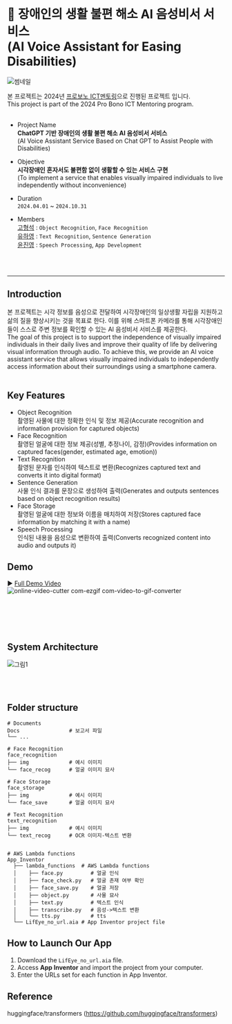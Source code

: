 # 👀 장애인의 생활 불편 해소 AI 음성비서 서비스<br>(AI Voice Assistant for Easing Disabilities)
![썸네일](https://github.com/user-attachments/assets/74178716-1335-4c6d-a04c-72bbeb089335)



본 프로젝트는 2024년 [프로보노 ICT멘토링](https://www.hanium.or.kr/portal/index.do)으로 진행된 프로젝트 입니다.<br>
This project is part of the 2024 Pro Bono ICT Mentoring program.<br><br>
 
- Project Name  <br>**ChatGPT 기반 장애인의 생활 불편 해소 AI 음성비서 서비스**<br>
 (AI Voice Assistant Service Based on Chat GPT to Assist People with Disabilities)
- Objective  <br>**시각장애인 혼자서도 불편함 없이 생활할 수 있는 서비스 구현**<br>
(To implement a service that enables visually impaired individuals to live independently without inconvenience)
- Duration <br> `2024.04.01` ~ `2024.10.31` <br>

- Members
<br>[고형석](https://github.com/hyeongseokgo) : `Object Recognition`, `Face Recognition`
<br>[유하영](https://github.com/Hayeonggg) : `Text Recognition`, `Sentence Generation`
<br>[윤진영](https://github.com/jin7369) : `Speech Processing`, `App Development`


<br><br>


***

## Introduction
본 프로젝트는 시각 정보를 음성으로 전달하여 시각장애인의 일상생활 자립을 지원하고 삶의 질을 향상시키는 것을 목표로 한다. 이를 위해 스마트폰 카메라를 통해 시각장애인들이 스스로 주변 정보를 확인할 수 있는 AI 음성비서 서비스를 제공한다.<br>
The goal of this project is to support the independence of visually impaired individuals in their daily lives and improve their quality of life by delivering visual information through audio. To achieve this, we provide an AI voice assistant service that allows visually impaired individuals to independently access information about their surroundings using a smartphone camera.<br><br>



## Key Features
- Object Recognition <br> 촬영된 사물에 대한 정확한 인식 및 정보 제공(Accurate recognition and information provision for captured objects)<br>
- Face Recognition <br> 촬영된 얼굴에 대한 정보 제공(성별, 추정나이, 감정)(Provides information on captured faces(gender, estimated age, emotion))<br>
- Text Recognition <br> 촬영된 문자를 인식하여 텍스트로 변환(Recognizes captured text and converts it into digital format)<br>
- Sentence Generation <br> 사물 인식 결과를 문장으로 생성하여 출력(Generates and outputs sentences based on object recognition results)<br>
- Face Storage <br> 촬영된 얼굴에 대한 정보와 이름을 매치하여 저장(Stores captured face information by matching it with a name)<br>
- Speech Processing <br> 인식된 내용을 음성으로 변환하여 출력(Converts recognized content into audio and outputs it)<br>




## Demo
▶ [Full Demo Video](https://youtu.be/qjB4XeM9WYE?si=yhnpIZsHjzvN_7i6)
<br>
![online-video-cutter com-ezgif com-video-to-gif-converter](https://github.com/user-attachments/assets/f6703a58-7ed7-4aa9-b400-307f099707a4)



<br>


<br><br>

## System Architecture
![그림1](https://github.com/user-attachments/assets/f79c73a4-6e6c-4771-bf3a-a840064b2df4)


<br><br>

## Folder structure
```
# Documents
Docs                # 보고서 파일
└── ...

# Face Recognition
face_recognition
├── img             # 예시 이미지
└── face_recog      # 얼굴 이미지 묘사 

# Face Storage
face_storage
├── img             # 예시 이미지
└── face_save       # 얼굴 이미지 묘사 

# Text Recognition
text_recognition
├── img             # 예시 이미지
└── text_recog      # OCR 이미지-텍스트 변환


# AWS Lambda functions
App_Inventor
  ├── lambda_functions  # AWS Lambda functions
  │    ├── face.py         # 얼굴 인식
  │    ├── face_check.py   # 얼굴 존재 여부 확인
  │    ├── face_save.py    # 얼굴 저장
  │    ├── object.py       # 사물 묘사
  │    ├── text.py         # 텍스트 인식
  │    ├── transcribe.py   # 음성->텍스트 변환
  │    └── tts.py          # tts
  └── LifEye_no_url.aia # App Inventor project file
```



## How to Launch Our App
1. Download the `LifEye_no_url.aia` file.
2. Access **App Inventor** and import the project from your computer.
3. Enter the URLs set for each function in App Inventor.

## Reference
huggingface/transformers (https://github.com/huggingface/transformers)

<br><br><br><br><br>
